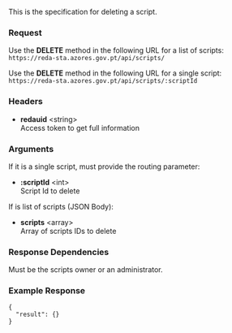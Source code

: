 This is the specification for deleting a script.

### Request

Use the **DELETE** method in the following URL for a list of scripts:  
`https://reda-sta.azores.gov.pt/api/scripts/`

Use the **DELETE** method in the following URL for a single script:  
`https://reda-sta.azores.gov.pt/api/scripts/:scriptId`


### Headers

* **redauid** &lt;string&gt;  
   Access token to get full information

### Arguments

If it is a single script, must provide the routing parameter:

* **:scriptId** &lt;int&gt;  
   Script Id to delete

If is list of scripts (JSON Body):

* **scripts** &lt;array&gt;  
   Array of scripts IDs to delete

### Response Dependencies

Must be the scripts owner or an administrator.

### Example Response

```
{
  "result": {}
}
```